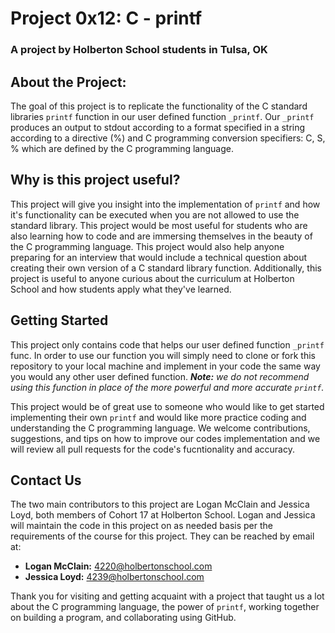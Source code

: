# Project 0x12: C - printf
### A project by Holberton School students in Tulsa, OK

## About the Project:
The goal of this project is to replicate the functionality of the C standard
libraries `printf` function in our user defined function `_printf`. Our `_printf`
produces an output to stdout according to a format specified in a string
according to a directive (%) and C programming conversion specifiers: C, S, %
which are defined by the C programming language.

## Why is this project useful?
This project will give you insight into the implementation of `printf` and how
it's functionality can be executed when you are not allowed to use the standard
library. This project would be most useful for students who are also learning how
to code and are immersing themselves in the beauty of the C programming language.
This project would also help anyone preparing for an interview that would include
a technical question about creating their own version of a C standard library function.
Additionally, this project is useful to anyone curious about the curriculum at
Holberton School and how students apply what they've learned.

## Getting Started
This project only contains code that helps our user defined function `_printf`
func. In order to use our function you will simply need to clone or fork this
repository to your local machine and implement in your code the same way you would
any other user defined function. ***Note:*** *we do not recommend using this
function in place of the more powerful and more accurate `printf`.*

This project would be of great use to someone who would like to get started
implementing their own `printf` and would like more practice coding and understanding
the C programming language. We welcome contributions, suggestions, and tips on
how to improve our codes implementation and we will review all pull requests for
the code's fucntionality and accuracy.

## Contact Us
The two main contributors to this project are Logan McClain and Jessica Loyd,
both members of Cohort 17 at Holberton School. Logan and Jessica will maintain
the code in this project on as needed basis per the requirements of the course
for this project. They can be reached by email at:
- **Logan McClain:** 4220@holbertonschool.com
- **Jessica Loyd:** 4239@holbertonschool.com

Thank you for visiting and getting acquaint with a project that taught us a lot
about the C programming language, the power of `printf`, working together on
building a program, and collaborating using GitHub. 